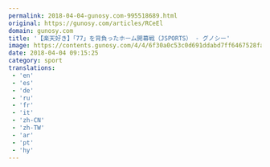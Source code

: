 ```yaml
---
permalink: 2018-04-04-gunosy.com-995518689.html
original: https://gunosy.com/articles/RCeEl
domain: gunosy.com
title: '【楽天好き】「77」を背負ったホーム開幕戦（JSPORTS） - グノシー'
image: https://contents.gunosy.com/4/4/6f30a0c53c0d691ddabd7ff6467528fa_content.jpg
date: 2018-04-04 09:15:25
category: sport
translations: 
 - 'en'
 - 'es'
 - 'de'
 - 'ru'
 - 'fr'
 - 'it'
 - 'zh-CN'
 - 'zh-TW'
 - 'ar'
 - 'pt'
 - 'hy'
---
```


